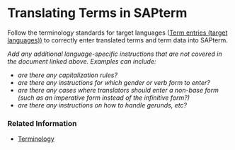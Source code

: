 # Translating Terms in SAPterm

Follow the terminology standards for target languages ([Term entries (target languages))](https://translation.sap.com/content/dam/sls/en_us/Terminology/SAPtermGuidelines/Standard%20-%20Term%20Entries%20-%20Target%20Language.pdf) to correctly enter translated terms and term data into SAPterm.

*Add any additional language-specific instructions that are not covered in the document linked above. Examples can include:*
* *are there any capitalization rules?*
* *are there any instructions for which gender or verb form to enter?*
* *are there any cases where translators should enter a non-base form (such as an imperative form instead of the infinitive form?)*
* *are there any instructions on how to handle gerunds, etc?*

### Related Information

* [Terminology](https://translation.sap.com/terminology.html)
